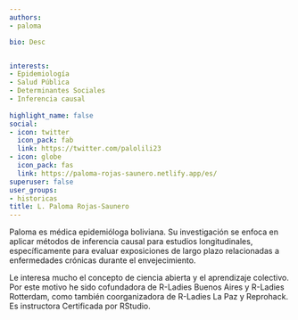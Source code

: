 ```yaml
---
authors:
- paloma

bio: Desc 


interests:
- Epidemiología
- Salud Pública
- Determinantes Sociales
- Inferencia causal
  
highlight_name: false
social:
- icon: twitter
  icon_pack: fab
  link: https://twitter.com/palolili23
- icon: globe
  icon_pack: fas
  link: https://paloma-rojas-saunero.netlify.app/es/
superuser: false
user_groups: 
- historicas
title: L. Paloma Rojas-Saunero
---
```



Paloma es médica epidemióloga boliviana. Su investigación se enfoca en aplicar métodos de inferencia causal para estudios longitudinales, específicamente para evaluar exposiciones de largo plazo relacionadas a enfermedades crónicas durante el envejecimiento. 


Le interesa mucho el concepto de ciencia abierta y el aprendizaje colectivo. Por este motivo he sido cofundadora de R-Ladies Buenos Aires y R-Ladies Rotterdam, como también coorganizadora de R-Ladies La Paz y Reprohack. Es instructora Certificada por RStudio.